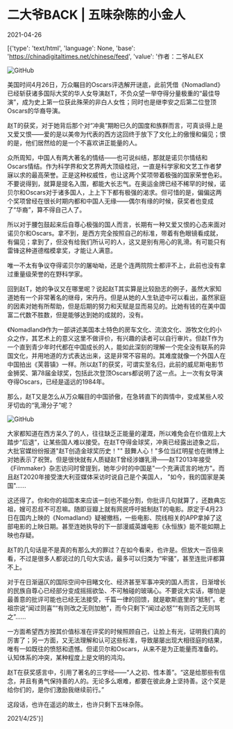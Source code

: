 # 二大爷BACK | 五味杂陈的小金人

2021-04-26

[{'type': 'text/html', 'language': None, 'base': 'https://chinadigitaltimes.net/chinese/feed', 'value': '作者：二爷ALEX 

![GitHub](https://chinadigitaltimes.net/chinese/files/2021/04/post-665332-60873bfde812e.)

美国时间4月26日，万众瞩目的Oscars评选解开谜底，此前凭借《Nomadland》已经斩获诸多国际大奖的华人女导演赵T，不负众望一举夺得分量极重的“最佳导演”，成为史上第一位获此殊荣的非白人女性；同时也是继李安之后第二位登顶Oscars的华裔导演。

赵T的获奖，对于她背后那个对“冲奥”期盼已久的国度和族群而言，可真谈得上是又爱又恨——爱的是以美帝为代表的西方这回终于放下了文化上的傲慢和偏见；恨的是，他们居然给的是一个不喜欢讲正能量的人。

众所周知，中国人有两大著名的情结——也可说纠结，那就是诺贝尔情结和Oscars情结。作为科学界和文艺界两大顶级桂冠，一直是科学家和文艺工作者梦寐以求的最高荣誉。正是这种权威性，也让这两个奖项带着极强的国家荣誉色彩。不要说得到，就算是提名入围，都能大长志气。在奥运金牌已经不稀罕的时候，诺贝尔和Oscars对于诸多国人，上上下下都有极强的渴求。但可惜的是，偏偏这两个奖项曾经在很长时期内都和中国人无缘——偶尔有缘的时候，获奖者也变成了“华裔”，算不得自己人了。

所以对于腰包鼓起来后自尊心极强的国人而言，长期有一种又爱又恨的心态来面对诺贝尔和Oscars。拿不到，是西方完全按照自己的标准，带着有色眼镜看成就，有偏见；拿到了，但没有给我们所认可的人，这又是别有用心的乳滑。有可能只有雷锋这种道德楷模拿奖，才能让人满意。

唯一不太有争议夺得诺贝尔的屠呦呦，还是个连两院院士都评不上，此前也没有拿过重量级荣誉的在野科学家。

回到赵T，她的争议又在哪里呢？说起赵T其实算是比较励志的例子，虽然大家知道她有一个非常著名的继母，宋丹丹。但是从她的人生轨迹中可以看出，虽然家庭的因素对她有所帮助，但是后期的努力和天赋是显而易见的。比她有钱的在美中国富二代数不胜数，但是能够达到她的成就的，没有。

《Nomadland》作为一部讲述美国本土特色的房车文化、流浪文化、游牧文化的小众之作，其艺术上的意义这里不做评价，有兴趣的读者可以自行审片。但赵T作为一个直到青少年时代都在中国成长的人，能如此深刻的理解一个完全没有联系的异国文化，并用地道的方式表达出来，这是非常不容易的。其难度就像一个外国人在中国拍出《芙蓉镇》一样。所以赵T的获奖，可谓实至名归，此前的威尼斯电影节金狮奖、第78届金球奖，包括此次登顶Oscars都说明了这一点。上一次有女导演夺得Oscars，已经是遥远的1984年。

那么，赵T又是怎么从万众瞩目的中国骄傲，在急转直下的舆情中，变成某些人咬牙切齿的“乳滑分子”呢？

![GitHub](https://chinadigitaltimes.net/chinese/files/2021/04/post-665332-60873c011dbf7.png)

大家都知道在西方呆久了的人，往往缺乏正能量的灌溉，所以难免会在价值观上大踏步“后退”，让某些国人难以接受。在赵T夺得金球奖，冲奥已经露出迹象之后，大批官媒纷纷报道&quot;赵T创造金球奖历史！&quot;&quot; 鼓舞人心！&quot;多位当红明星也在微博上对她表示了祝贺。但是很快就有人质疑赵T曾经涉嫌乳滑——赵T2013年接受《Filmmaker》杂志访问时曾提到，她年少时的中国是&quot;一个充满谎言的地方&quot;。而且赵T2020年接受澳大利亚媒体采访时说自己是个美国人， &quot;如今，我的国家是美国&quot;……

这还得了。你和你的祖国本来应该一刻也不能分割，你批评几句就算了，还数典忘祖，嫂可忍叔不可忍嘛。随即豆瓣上就有网民呼吁抵制赵T的电影。原定于4月23日在国内上映的《Nomadland》疑被撤档，一些电影、院线相关的APP拿掉了这部电影的上映日期。甚至连她执导的下一部漫威英雄电影《永恒族》能不能如期上映也存疑。

赵T的几句话是不是真的有那么大的罪过？在如今看来，也许是。但放大一百倍来看，不过是很多人都说过的几句大实话，最多可以归类为“牢骚”，甚至连批评都算不上。

对于在日渐逼仄的国际空间中目睹文化、经济甚至军事冲突的国人而言，日渐增长的民族自尊心已经部分变成摇摇欲坠、不可触碰的玻璃心。不要说大实话，哪怕是最善意的批评可能也已经无法接受，千篇一律的回馈，就是歇斯底里的“抵制”。老祖宗说“闻过则喜”“有则改之无则加勉”，而今只剩下“闻过必怒”“有则否之无则骂之”……

一方面希望西方按其价值标准在评奖的时候照顾自己，让脸上有光，证明我们真的厉害了；另一方面，又无法理解和认可这些标准，导致屡屡出现大相径庭的结果，唯有一如既往的愤怒和遗憾。但诺贝尔和Oscars，从来不是为正能量而准备的。认知体系的冲突，某种程度上是文明的鸿沟。

赵T在获奖感言中，引用了著名的三字经——“人之初、性本善”。“这是给那些有信念，并且有勇气保持善的人的。无论多么艰难，都要在彼此身上坚持善。这个奖是给你们的，是你们激励我继续前行。”

这段话，也许在遥远的故土，也许只剩下五味杂陈。

2021/4/25'}]